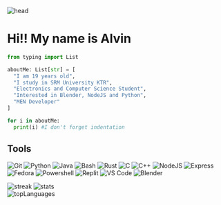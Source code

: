![head](https://capsule-render.vercel.app/api?type=slice&reversal=true&color=gradient&text=Hello%20world&customColorList=12,13&animation=scaleIn)

# Hi‼️ My name is Alvin

```py
from typing import List

aboutMe: List[str] = [
  "I am 19 years old",
  "I study in SRM University KTR",
  "Electronics and Computer Science Student",
  "Interested in Blender, NodeJS and Python",
  "MEN Developer" 
]

for i in aboutMe: 
  print(i) #I don't forget indentation
```

## Tools
<p>
  <img alt="Git" src="https://img.shields.io/badge/Git-F05032.svg?&style=for-the-badge&logo=git&logoColor=white"/> 
  <img alt="Python" src="https://img.shields.io/badge/Python-006FFF.svg?&style=for-the-badge&logo=python&logoColor=white"/>
  <img alt="Java" src="https://img.shields.io/badge/Java-4A01FF.svg?&style=for-the-badge&logo=coffee&logoColor=white"/> 
  <img alt="Bash" src="https://img.shields.io/badge/Bash-FFFFFF.svg?&style=for-the-badge&logo=gnubash&logoColor=black"/>
  <img alt="Rust" src="https://img.shields.io/badge/Rust-FF7A00.svg?&style=for-the-badge&logo=rust&logoColor=white"/>
  <img alt="C" src="https://img.shields.io/badge/C-0011FF.svg?&style=for-the-badge&logo=c&logoColor=white"/>
  <img alt="C++" src="https://img.shields.io/badge/C++-0059FF.svg?&style=for-the-badge&logo=cplusplus&logoColor=white"/>
  <img alt="NodeJS" src="https://img.shields.io/badge/NodeJS-00AA01.svg?&style=for-the-badge&logo=nodedotjs&logoColor=white"/>
  <img alt="Express" src="https://img.shields.io/badge/express-00AA55.svg?&style=for-the-badge&logo=express&logoColor=white"/>
  <img alt="Fedora" src="https://img.shields.io/badge/Fedora-0077FF.svg?&style=for-the-badge&logo=fedora&logoColor=white">
  <img alt="Powershell" src="https://img.shields.io/badge/Powershell-0431AA.svg?style=for-the-badge&logo=powershell&logoColor=white">
  <img alt="Replit" src="https://img.shields.io/badge/Replit-121231.svg?style=for-the-badge&logo=replit&logoColor=white">
  <img alt="VS Code" src="https://img.shields.io/badge/Vscode-3333FF.svg?style=for-the-badge&logo=visualstudiocode&logoColor=white">
  <img alt="Blender" src="https://img.shields.io/badge/Blender-F5792A.svg?style=for-the-badge&logo=blender&logoColor=white">
</p>

![streak](https://streak-stats.demolab.com?user=alvinbengeorge&theme=gotham) 
![stats](https://github-readme-stats.vercel.app/api?username=alvinbengeorge&show_icons=true&theme=gotham)\
![topLanguages](https://github-readme-stats.vercel.app/api/top-langs/?username=alvinbengeorge&exclude_repo=webschool_django&theme=gotham)
